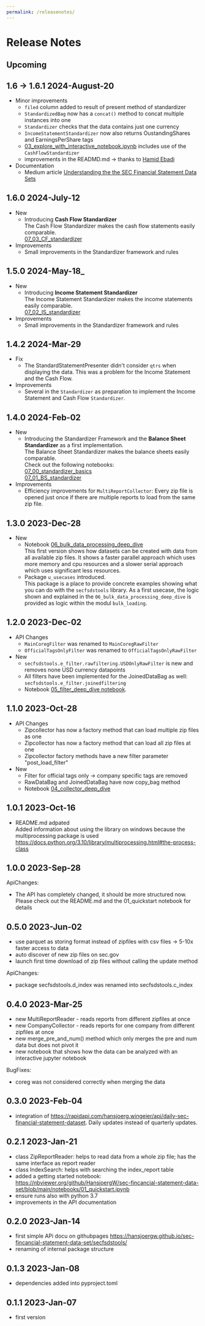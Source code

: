 ```yaml
---
permalink: /releasenotes/
---
```



# Release Notes

## Upcoming

## 1.6 -> 1.6.1 2024-August-20
* Minor improvements
  * `filed` column added to result of present method of standardizer
  * `StandardizedBag` now has a `concat()` method to concat multiple instances into one
  * `Standardizer` checks that the data contains just one currency
  * `IncomeStatementStandardizer` now also returns OustandingShares and EarningsPerShare tags
  * [03_explore_with_interactive_notebook.ipynb](notebooks/03_explore_with_interactive_notebook.ipynb) includes use of the `CashFlowStandardizer`
  * improvements in the READMD.md -> thanks to [Hamid Ebadi](https://github.com/ebadi)
* Documentation
  *  Medium article [Understanding the the SEC Financial Statement Data Sets](https://medium.com/@hansjoerg.wingeier/understanding-the-sec-financial-statement-data-sets-6148e07d1715)


## 1.6.0 2024-July-12
* New
  - Introducing **Cash Flow Standardizer**<br>
    The Cash Flow Standardizer makes the cash flow statements easily comparable.<br>
    [07_03_CF_standardizer](https://nbviewer.org/github/HansjoergW/sec-fincancial-statement-data-set/blob/main/notebooks/07_03_CF_standardizer.ipynb) <br>
* Improvements
  - Small improvements in the Standardizer framework and rules

## 1.5.0 2024-May-18_
* New
  - Introducing **Income Statement Standardizer**<br>
    The Income Statement Standardizer makes the income statements easily comparable.<br>
    [07_02_IS_standardizer](https://nbviewer.org/github/HansjoergW/sec-fincancial-statement-data-set/blob/main/notebooks/07_02_IS_standardizer.ipynb) <br>
* Improvements
  - Small improvements in the Standardizer framework and rules


## 1.4.2 2024-Mar-29
* Fix
  - The StandardStatementPresenter didn't consider `qtrs` when displaying the data. This was a problem for the 
    Income Statement and the Cash Flow.
* Improvements
  - Several in the `Standardizer` as preparation to implement the Income Statement and Cash Flow `Standardizer`. 


## 1.4.0 2024-Feb-02
* New
  - Introducing the Standardizer Framework and the **Balance Sheet Standardizer** as a first implementation.<br>
    The Balance Sheet Standardizer makes the balance sheets easily comparable.<br>
    Check out the following notebooks: <br>
    [07_00_standardizer_basics](https://nbviewer.org/github/HansjoergW/sec-fincancial-statement-data-set/blob/main/notebooks/07_00_standardizer_basics.ipynb) <br>
    [07_01_BS_standardizer](https://nbviewer.org/github/HansjoergW/sec-fincancial-statement-data-set/blob/main/notebooks/07_01_BS_standardizer.ipynb) <br>
* Improvements
  - Efficiency improvements for `MultiReportCollector`: Every zip file is opened just once if there are multiple reports
    to load from the same zip file.


## 1.3.0 2023-Dec-28
* New
  - Notebook [06_bulk_data_processing_deep_dive](https://nbviewer.org/github/HansjoergW/sec-fincancial-statement-data-set/blob/main/notebooks/06_bulk_data_processing_deep_dive.ipynb)<br>
    This first version shows how datasets can be created with data from all available zip files. It shows a faster
    parallel approach which uses more memory and cpu resources and a slower serial approach which uses significant
    less resources.
  - Package `u_usecases` introduced. <br>
    This package is a place to provide concrete examples showing what you can do
    with the `secfsdstools` library. As a first usecase, the logic shown and explained in the `06_bulk_data_processing_deep_dive`
    is provided as logic within the modul `bulk_loading`.


## 1.2.0 2023-Dec-02
* API Changes
  - `MainCoregFilter` was renamed to `MainCoregRawFilter`
  - `OfficialTagsOnlyFilter` was renamed to `OfficialTagsOnlyRawFilter`
* New
  - `secfsdstools.e_filter.rawfiltering.USDOnlyRawFilter` is new and removes none USD currency datapoints
  - All filters have been implemented for the JoinedDataBag as well: `secfsdstools.e_filter.joinedfiltering`
  - Notebook [05_filter_deep_dive notebook](https://nbviewer.org/github/HansjoergW/sec-fincancial-statement-data-set/blob/main/notebooks/05_filter_deep_dive.ipynb).

## 1.1.0 2023-Oct-28
* API Changes
  - Zipcollector has now a factory method that can load multiple zip files as one
  - Zipcollector has now a factory method that can load all zip files at one
  - Zipcollector factory methods have a new filter parameter "post_load_filter"
* New
  - Filter for official tags only -> company specific tags are removed
  - RawDataBag and JoinedDataBag have now copy_bag method
  - Notebook [04_collector_deep_dive](https://nbviewer.org/github/HansjoergW/sec-fincancial-statement-data-set/blob/main/notebooks/04_collector_deep_dive.ipynb)

## 1.0.1 2023-Oct-16
* README.md adpated <br>
  Added information about using the library on windows because the multiprocessing package is used<br>
  https://docs.python.org/3.10/library/multiprocessing.html#the-process-class

## 1.0.0 2023-Sep-28
ApiChanges:
* The API has completely changed, it should be more structured now. <br> 
  Please check out the README.md and the 01_quickstart notebook for details

## 0.5.0 2023-Jun-02
* use parquet as storing format instead of zipfiles with csv files -> 5-10x faster access to data
* auto discover of new zip files on sec.gov
* launch first time download of zip files without calling the update method

ApiChanges:
* package secfsdstools.d_index was renamed into secfsdstools.c_index


## 0.4.0 2023-Mar-25
* new MultiReportReader - reads reports from different zipfiles at once
* new CompanyCollector - reads reports for one company from different zipfiles at once
* new merge_pre_and_num() method which only merges the pre and num data but does not pivot it
* new notebook that shows how the data can be analyzed with an interactive jupyter notebook 

BugFixes:
* coreg was not considered correctly when merging the data

## 0.3.0 2023-Feb-04
* integration of https://rapidapi.com/hansjoerg.wingeier/api/daily-sec-financial-statement-dataset. Daily updates instead of quarterly updates.

## 0.2.1 2023-Jan-21
* class ZipReportReader: helps to read data from a whole zip file; has the same interface as report reader
* class IndexSearch: helps with searching the index_report table
* added a getting started notebook: https://nbviewer.org/github/HansjoergW/sec-fincancial-statement-data-set/blob/main/notebooks/01_quickstart.ipynb
* ensure runs also with python 3.7
* improvements in the API documentation

## 0.2.0 2023-Jan-14
* first simple APi docu on githubpages https://hansjoergw.github.io/sec-fincancial-statement-data-set/secfsdstools/
* renaming of internal package structure

## 0.1.3 2023-Jan-08
* dependencies added into pyproject.toml

## 0.1.1 2023-Jan-07
* first version